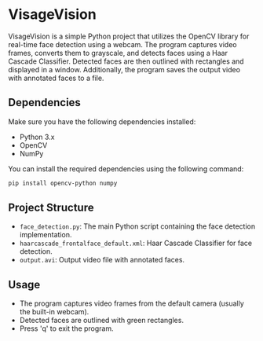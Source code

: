 # VisageVision

VisageVision is a simple Python project that utilizes the OpenCV library for real-time face detection using a webcam. The program captures video frames, converts them to grayscale, and detects faces using a Haar Cascade Classifier. Detected faces are then outlined with rectangles and displayed in a window. Additionally, the program saves the output video with annotated faces to a file.

## Dependencies

Make sure you have the following dependencies installed:

- Python 3.x
- OpenCV
- NumPy

You can install the required dependencies using the following command:

```bash
pip install opencv-python numpy
```


## Project Structure

- `face_detection.py`: The main Python script containing the face detection implementation.
- `haarcascade_frontalface_default.xml`: Haar Cascade Classifier for face detection.
- `output.avi`: Output video file with annotated faces.

## Usage

- The program captures video frames from the default camera (usually the built-in webcam).
- Detected faces are outlined with green rectangles.
- Press 'q' to exit the program.

